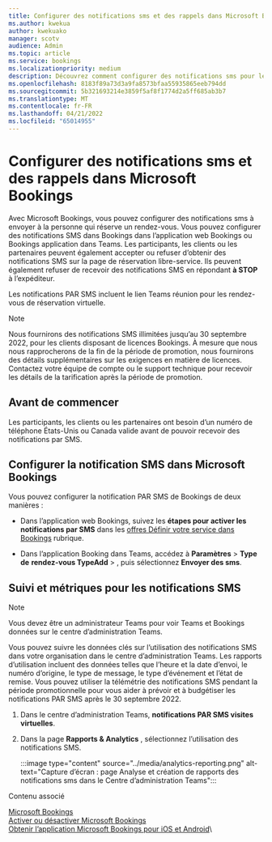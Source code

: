 ```yaml
---
title: Configurer des notifications sms et des rappels dans Microsoft Bookings
ms.author: kwekua
author: kwekuako
manager: scotv
audience: Admin
ms.topic: article
ms.service: bookings
ms.localizationpriority: medium
description: Découvrez comment configurer des notifications sms pour les clients, les clients et les partenaires dans Microsoft Bookings.
ms.openlocfilehash: 8183f89a73d3a9fa8573bfaa55935865eeb794dd
ms.sourcegitcommit: 5b321693214e3859f5af8f1774d2a5ff685ab3b7
ms.translationtype: MT
ms.contentlocale: fr-FR
ms.lasthandoff: 04/21/2022
ms.locfileid: "65014955"
---
```

# <a name="configure-sms-text-notifications-and-reminders-in-microsoft-bookings"></a>Configurer des notifications sms et des rappels dans Microsoft Bookings

Avec Microsoft Bookings, vous pouvez configurer des notifications sms à envoyer à la personne qui réserve un rendez-vous. Vous pouvez configurer des notifications SMS dans Bookings dans l’application web Bookings ou Bookings application dans Teams. Les participants, les clients ou les partenaires peuvent également accepter ou refuser d’obtenir des notifications SMS sur la page de réservation libre-service. Ils peuvent également refuser de recevoir des notifications SMS en répondant **à STOP** à l’expéditeur.

Les notifications PAR SMS incluent le lien Teams réunion pour les rendez-vous de réservation virtuelle.

> [!Note]
> Nous fournirons des notifications SMS illimitées jusqu’au 30 septembre 2022, pour les clients disposant de licences Bookings. À mesure que nous nous rapprocherons de la fin de la période de promotion, nous fournirons des détails supplémentaires sur les exigences en matière de licences. Contactez votre équipe de compte ou le support technique pour recevoir les détails de la tarification après la période de promotion.

## <a name="before-you-begin"></a>Avant de commencer

Les participants, les clients ou les partenaires ont besoin d’un numéro de téléphone États-Unis ou Canada valide avant de pouvoir recevoir des notifications par SMS.

## <a name="configure-sms-notification-in-microsoft-bookings"></a>Configurer la notification SMS dans Microsoft Bookings

Vous pouvez configurer la notification PAR SMS de Bookings de deux manières :

- Dans l’application web Bookings, suivez les **étapes pour activer les notifications par SMS** dans les [offres Définir votre service dans Bookings](define-service-offerings.md) rubrique.

- Dans l’application Booking dans Teams, accédez à **Paramètres** >  **Type de** **rendez-vous TypeAdd** > , puis sélectionnez **Envoyer des sms**.

## <a name="tracking-and-metrics-for-sms-notifications"></a>Suivi et métriques pour les notifications SMS

> [!NOTE]
> Vous devez être un administrateur Teams pour voir Teams et Bookings données sur le centre d’administration Teams.

Vous pouvez suivre les données clés sur l’utilisation des notifications SMS dans votre organisation dans le centre d’administration Teams. Les rapports d’utilisation incluent des données telles que l’heure et la date d’envoi, le numéro d’origine, le type de message, le type d’événement et l’état de remise. Vous pouvez utiliser la télémétrie des notifications SMS pendant la période promotionnelle pour vous aider à prévoir et à budgétiser les notifications PAR SMS après le 30 septembre 2022.

1. Dans le centre d’administration Teams, **notifications PAR SMS visites virtuelles**.

2. Dans la page **Rapports & Analytics** , sélectionnez l’utilisation des notifications SMS.

    :::image type="content" source="../media/analytics-reporting.png" alt-text="Capture d’écran : page Analyse et création de rapports des notifications sms dans le Centre d’administration Teams":::

Contenu associé

[Microsoft Bookings](bookings-overview.md)\
[Activer ou désactiver Microsoft Bookings](turn-bookings-on-or-off.md)\
[Obtenir l’application Microsoft Bookings pour iOS et Android](get-bookings-app.md)\
